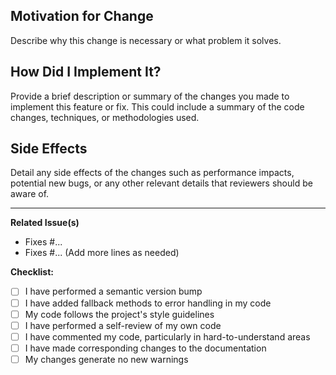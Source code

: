## Motivation for Change
Describe why this change is necessary or what problem it solves.

## How Did I Implement It?
Provide a brief description or summary of the changes you made to implement this feature or fix. This could include a summary of the code changes, techniques, or methodologies used.

## Side Effects
Detail any side effects of the changes such as performance impacts, potential new bugs, or any other relevant details that reviewers should be aware of.

---

**Related Issue(s)**
- Fixes #...
- Fixes #...
(Add more lines as needed)

**Checklist:**
- [ ] I have performed a semantic version bump
- [ ] I have added fallback methods to error handling in my code
- [ ] My code follows the project's style guidelines
- [ ] I have performed a self-review of my own code
- [ ] I have commented my code, particularly in hard-to-understand areas
- [ ] I have made corresponding changes to the documentation
- [ ] My changes generate no new warnings

